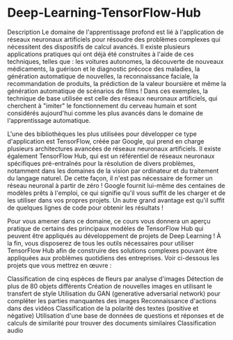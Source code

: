 # Deep-Learning-TensorFlow-Hub

Description
Le domaine de l'apprentissage profond est lié à l'application de réseaux neuronaux artificiels pour résoudre des problèmes complexes qui nécessitent des dispositifs de calcul avancés. Il existe plusieurs applications pratiques qui ont déjà été construites à l'aide de ces techniques, telles que : les voitures autonomes, la découverte de nouveaux médicaments, la guérison et le diagnostic précoce des maladies, la génération automatique de nouvelles, la reconnaissance faciale, la recommandation de produits, la prédiction de la valeur boursière et même la génération automatique de scénarios de films ! Dans ces exemples, la technique de base utilisée est celle des réseaux neuronaux artificiels, qui cherchent à "imiter" le fonctionnement du cerveau humain et sont considérés aujourd'hui comme les plus avancés dans le domaine de l'apprentissage automatique.

L'une des bibliothèques les plus utilisées pour développer ce type d'application est TensorFlow, créée par Google, qui prend en charge plusieurs architectures avancées de réseaux neuronaux artificiels. Il existe également TensorFlow Hub, qui est un référentiel de réseaux neuronaux spécifiques pré-entraînés pour la résolution de divers problèmes, notamment dans les domaines de la vision par ordinateur et du traitement du langage naturel. De cette façon, il n'est pas nécessaire de former un réseau neuronal à partir de zéro ! Google fournit lui-même des centaines de modèles prêts à l'emploi, ce qui signifie qu'il vous suffit de les charger et de les utiliser dans vos propres projets. Un autre grand avantage est qu'il suffit de quelques lignes de code pour obtenir les résultats !

Pour vous amener dans ce domaine, ce cours vous donnera un aperçu pratique de certains des principaux modèles de TensorFlow Hub qui peuvent être appliqués au développement de projets de Deep Learning ! À la fin, vous disposerez de tous les outils nécessaires pour utiliser TensorFlow Hub afin de construire des solutions complexes pouvant être appliquées aux problèmes quotidiens des entreprises. Voir ci-dessous les projets que vous mettrez en œuvre :

Classification de cinq espèces de fleurs par analyse d'images
Détection de plus de 80 objets différents
Création de nouvelles images en utilisant le transfert de style
Utilisation du GAN (generative adversarial network) pour compléter les parties manquantes des images
Reconnaissance d'actions dans des vidéos
Classification de la polarité des textes (positive et négative)
Utilisation d'une base de données de questions et réponses et de calculs de similarité pour trouver des documents similaires
Classification audio
